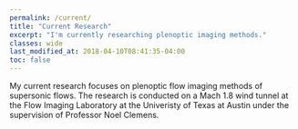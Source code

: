 ```yaml
---
permalink: /current/
title: "Current Research"
excerpt: "I'm currently researching plenoptic imaging methods."
classes: wide
last_modified_at: 2018-04-10T08:41:35-04:00
toc: false
---
```


My current research focuses on plenoptic flow imaging methods of supersonic flows. The research is conducted on a Mach 1.8 wind tunnel at the Flow Imaging Laboratory at the Univeristy of Texas at Austin under the supervision of Professor Noel Clemens.


